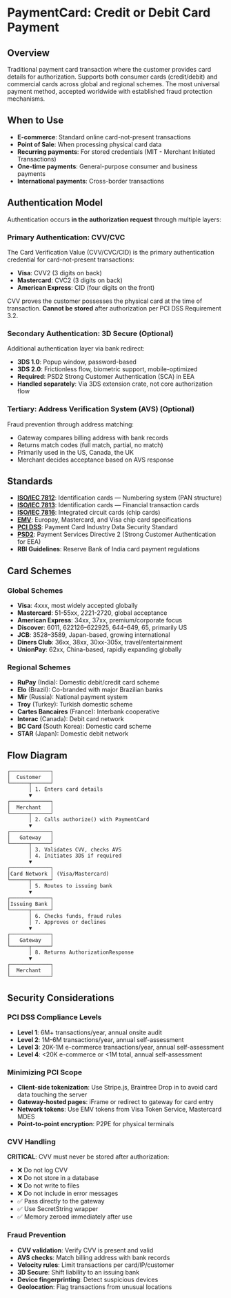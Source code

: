 # PaymentCard: Credit or Debit Card Payment

## Overview

Traditional payment card transaction where the customer provides card details for authorization. Supports both consumer cards (credit/debit) and commercial cards across global and regional schemes. The most universal payment method, accepted worldwide with established fraud protection mechanisms.

## When to Use

- **E-commerce**: Standard online card-not-present transactions
- **Point of Sale**: When processing physical card data
- **Recurring payments**: For stored credentials (MIT - Merchant Initiated Transactions)
- **One-time payments**: General-purpose consumer and business payments
- **International payments**: Cross-border transactions

## Authentication Model

Authentication occurs **in the authorization request** through multiple layers:

### Primary Authentication: CVV/CVC
The Card Verification Value (CVV/CVC/CID) is the primary authentication credential for card-not-present transactions:
- **Visa**: CVV2 (3 digits on back)
- **Mastercard**: CVC2 (3 digits on back)
- **American Express**: CID (four digits on the front)

CVV proves the customer possesses the physical card at the time of transaction. **Cannot be stored** after authorization per PCI DSS Requirement 3.2.

### Secondary Authentication: 3D Secure (Optional)
Additional authentication layer via bank redirect:
- **3DS 1.0**: Popup window, password-based
- **3DS 2.0**: Frictionless flow, biometric support, mobile-optimized
- **Required**: PSD2 Strong Customer Authentication (SCA) in EEA
- **Handled separately**: Via 3DS extension crate, not core authorization flow

### Tertiary: Address Verification System (AVS) (Optional)
Fraud prevention through address matching:
- Gateway compares billing address with bank records
- Returns match codes (full match, partial, no match)
- Primarily used in the US, Canada, the UK
- Merchant decides acceptance based on AVS response

## Standards

- **[ISO/IEC 7812](https://www.iso.org/standard/70484.html)**: Identification cards — Numbering system (PAN structure)
- **[ISO/IEC 7813](https://www.iso.org/standard/43317.html)**: Identification cards — Financial transaction cards
- **[ISO/IEC 7816](https://www.iso.org/standard/77180.html)**: Integrated circuit cards (chip cards)
- **[EMV](https://www.emvco.com/emv-technologies/emv-contact-chip/)**: Europay, Mastercard, and Visa chip card specifications
- **[PCI DSS](https://www.pcisecuritystandards.org/document_library/)**: Payment Card Industry Data Security Standard
- **[PSD2](https://eur-lex.europa.eu/legal-content/EN/TXT/?uri=CELEX:32015L2366)**: Payment Services Directive 2 (Strong Customer Authentication for EEA)
- **RBI Guidelines**: Reserve Bank of India card payment regulations

## Card Schemes

### Global Schemes
- **Visa**: 4xxx, most widely accepted globally
- **Mastercard**: 51-55xx, 2221-2720, global acceptance
- **American Express**: 34xx, 37xx, premium/corporate focus
- **Discover**: 6011, 622126–622925, 644–649, 65, primarily US
- **JCB**: 3528–3589, Japan-based, growing international
- **Diners Club**: 36xx, 38xx, 30xx-305x, travel/entertainment
- **UnionPay**: 62xx, China-based, rapidly expanding globally

### Regional Schemes
- **RuPay** (India): Domestic debit/credit card scheme
- **Elo** (Brazil): Co-branded with major Brazilian banks
- **Mir** (Russia): National payment system
- **Troy** (Turkey): Turkish domestic scheme
- **Cartes Bancaires** (France): Interbank cooperative
- **Interac** (Canada): Debit card network
- **BC Card** (South Korea): Domestic card scheme
- **STAR** (Japan): Domestic debit network

## Flow Diagram
```
┌─────────────┐
│  Customer   │
└──────┬──────┘
       │ 1. Enters card details
       ▼
┌─────────────┐
│  Merchant   │
└──────┬──────┘
       │ 2. Calls authorize() with PaymentCard
       ▼
┌─────────────┐
│   Gateway   │
└──────┬──────┘
       │ 3. Validates CVV, checks AVS
       │ 4. Initiates 3DS if required
       ▼
┌─────────────┐
│Card Network │ (Visa/Mastercard)
└──────┬──────┘
       │ 5. Routes to issuing bank
       ▼
┌─────────────┐
│Issuing Bank │
└──────┬──────┘
       │ 6. Checks funds, fraud rules
       │ 7. Approves or declines
       ▼
┌─────────────┐
│   Gateway   │
└──────┬──────┘
       │ 8. Returns AuthorizationResponse
       ▼
┌─────────────┐
│  Merchant   │
└─────────────┘
```

## Security Considerations

### PCI DSS Compliance Levels
- **Level 1**: 6M+ transactions/year, annual onsite audit
- **Level 2**: 1M-6M transactions/year, annual self-assessment
- **Level 3**: 20K-1M e-commerce transactions/year, annual self-assessment
- **Level 4**: <20K e-commerce or <1M total, annual self-assessment

### Minimizing PCI Scope
- **Client-side tokenization**: Use Stripe.js, Braintree Drop in to avoid card data touching the server
- **Gateway-hosted pages**: iFrame or redirect to gateway for card entry
- **Network tokens**: Use EMV tokens from Visa Token Service, Mastercard MDES
- **Point-to-point encryption**: P2PE for physical terminals

### CVV Handling
**CRITICAL**: CVV must never be stored after authorization:
- ❌ Do not log CVV
- ❌ Do not store in a database
- ❌ Do not write to files
- ❌ Do not include in error messages
- ✅ Pass directly to the gateway
- ✅ Use SecretString wrapper
- ✅ Memory zeroed immediately after use

### Fraud Prevention
- **CVV validation**: Verify CVV is present and valid
- **AVS checks**: Match billing address with bank records
- **Velocity rules**: Limit transactions per card/IP/customer
- **3D Secure**: Shift liability to an issuing bank
- **Device fingerprinting**: Detect suspicious devices
- **Geolocation**: Flag transactions from unusual locations
